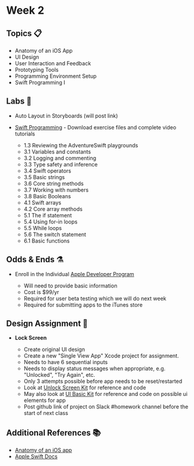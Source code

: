 # Week 2

## Topics 📋
* Anatomy of an iOS App
* UI Design
* User Interaction and Feedback
* Prototyping Tools
* Programming Environment Setup
* Swift Programming I


## Labs 🔬
* Auto Layout in Storyboards (will post link)

* [Swift Programming](https://www.lynda.com/Swift-tutorials/Swift-4-Essential-Training/636121-2.html) - Download exercise files and complete video tutorials
  * 1.3 Reviewing the AdventureSwift playgrounds
  * 3.1 Variables and constants
  * 3.2 Logging and commenting
  * 3.3 Type safety and inference
  * 3.4 Swift operators
  * 3.5 Basic strings
  * 3.6 Core string methods
  * 3.7 Working with numbers
  * 3.8 Basic Booleans
  * 4.1 Swift arrays
  * 4.2 Core array methods
  * 5.1 The if statement
  * 5.4 Using for-in loops
  * 5.5 While loops
  * 5.6 The switch statement
  * 6.1 Basic functions  



## Odds & Ends ⚗️
* Enroll in the Individual [Apple Developer Program](https://developer.apple.com/programs/enroll/)  

  * Will need to provide basic information
  * Cost is $99/yr
  * Required for user beta testing which we will do next week
  * Required for submitting apps to the iTunes store 
  

## Design Assignment 📐

* **Lock Screen**  

  * Create original UI design
  * Create a new "Single View App" Xcode project for assignment.
  * Needs to have 6 sequential inputs
  * Needs to display status messages when appropriate, e.g. "Unlocked", "Try Again", etc.
  * Only 3 attempts possible before app needs to be reset/restarted
  * Look at [Unlock Screen Kit](https://github.com/mobilelabclass/mobile-lab-unlock-screen-kit) for reference and code
  * May also look at [UI Basic Kit](https://github.com/mobilelabclass/mobile-lab-ui-basic-kit) for reference and code on possible ui elements for app
  * Post github link of project on Slack #homework channel before the start of next class


## Additional References 📚
* [Anatomy of an iOS app](labs/anatomy.md)
* [Apple Swift Docs](https://developer.apple.com/library/content/documentation/Swift/Conceptual/Swift_Programming_Language/GuidedTour.html#//apple_ref/doc/uid/TP40014097-CH2-ID1)
